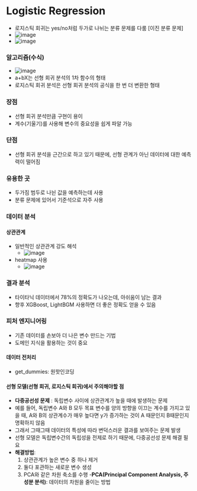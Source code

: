 # Logistic Regression
- 로지스틱 회귀는 yes/no처럼 두가로 나뉘는 분류 문제를 다룸 [이진 분류 문제]
- ![image](https://github.com/user-attachments/assets/fb56735d-5da2-46d3-ad4a-b6e37b457414)
- ![image](https://github.com/user-attachments/assets/37a84d0e-0e70-4437-8430-1bbf8651bfd2)

### 알고리즘(수식)
- ![image](https://github.com/user-attachments/assets/fbb317d0-4543-4f95-95a5-b6f562f12703)
- a+bX는 선형 회귀 분석의 1차 함수의 형태
- 로지스틱 회귀 분석은 선형 회귀 분석의 공식을 한 번 더 변환한 형태
  
### 장점
- 선형 회귀 분석만큼 구현이 용이
- 계수(기울기)를 사용해 변수의 중요성을 쉽게 파알 가능

### 단점
- 선형 회귀 분석을 근간으로 하고 있기 때문에, 선형 관계가 아닌 데이터에 대한 예측력이 떨어짐

### 유용한 곳
- 두가짐 범두로 나뉜 값을 예측하는데 사용
- 분류 문제에 있어서 기준석으로 자주 사용

### 데이터 분석
#### 상관관계
- 일반적인 상관관계 강도 해석
  - ![image](https://github.com/user-attachments/assets/0ab42e99-6d00-4a8f-a57a-f979dab2bb0e)
- heatmap 사용
  - ![image](https://github.com/user-attachments/assets/ff1b9f3d-b649-479c-aa49-6d5c1d0f079d)


### 결과 분석
- 타이타닉 데이터에서 78%의 정확도가 나오는데, 아쉬움이 남는 결과
- 향후 XGBoost, LightBGM 사용하면 더 좋은 정확도 얻을 수 있음

### 피처 엔지니어링
- 기존 데이터를 손보아 더 나은 변수 만드는 기법
- 도메인 지식을 활용하는 것이 중요
#### 데이터 전처리
- get_dummies: 원핫인코딩
#### 선형 모델(선형 회귀, 로지스틱 회귀)에서 주의해야할 점
- **다중공선성 문제** : 독립변수 사이에 상관관계가 높을 때에 발생하는 문제
- 예를 들어, 독립변수 A와 B 모두 목표 변수를 양의 방향을 이끄는 계수를 가지고 있을 때, A와 B의 상관계수가 매우 높다면 y가 증가하는 것이 A 때문인지 B때문인지 명확하지 않음
- 그래서 그때그때 데이터의 특성에 따라 변덕스러운 결과를 보여주는 문제 발생
- 선형 모델은 독립변수간의 독립성을 전제로 하기 때문에, 다중공선성 문제 해결 필요
- **해결방법**:
  1. 상관관계가 높은 변수 중 하나 제거
  2. 둘다 포관하는 새로운 변수 생성
  3. PCA와 같은 차원 축소를 수행
     -**PCA(Principal Component Analysis, 주성분 분석)**: 데이터의 차원을 줄이는 방법
